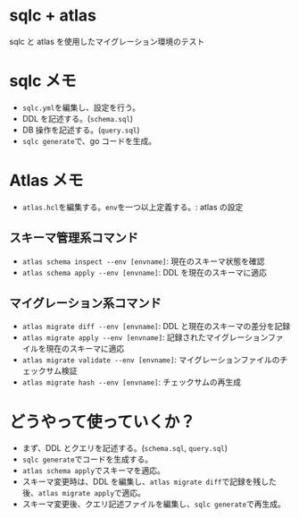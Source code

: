 # sqlc + atlas

sqlc と atlas を使用したマイグレーション環境のテスト

# sqlc メモ

- `sqlc.yml`を編集し、設定を行う。
- DDL を記述する。(`schema.sql`)
- DB 操作を記述する。(`query.sql`)
- `sqlc generate`で、go コードを生成。

# Atlas メモ

- `atlas.hcl`を編集する。`env`を一つ以上定義する。: atlas の設定

## スキーマ管理系コマンド

- `atlas schema inspect --env [envname]`: 現在のスキーマ状態を確認
- `atlas schema apply --env [envname]`: DDL を現在のスキーマに適応

## マイグレーション系コマンド

- `atlas migrate diff --env [envname]`: DDL と現在のスキーマの差分を記録
- `atlas migrate apply --env [envname]`: 記録されたマイグレーションファイルを現在のスキーマに適応
- `atlas migrate validate --env [envname]`: マイグレーションファイルのチェックサム検証
- `atlas migrate hash --env [envname]`: チェックサムの再生成

# どうやって使っていくか？

- まず、DDL とクエリを記述する。(`schema.sql`, `query.sql`)
- `sqlc generate`でコードを生成する。
- `atlas schema apply`でスキーマを適応。
- スキーマ変更時は、DDL を編集し、`atlas migrate diff`で記録を残した後、`atlas migrate apply`で適応。
- スキーマ変更後、クエリ記述ファイルを編集し、`sqlc generate`で再生成。
